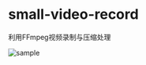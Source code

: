 # small-video-record
利用FFmpeg视频录制与压缩处理

![sample](https://github.com/{mabeijianxi}/{small-video-record}/raw/master/path/to/image.gif)
